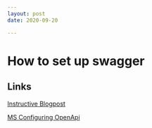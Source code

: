 ```yaml
---
layout: post
date: 2020-09-20

---
```

# How to set up swagger

## Links

[Instructive Blogpost](https://code-maze.com/swagger-ui-asp-net-core-web-api/)

[MS Configuring OpenApi](https://learn.microsoft.com/en-us/aspnet/core/tutorials/getting-started-with-swashbuckle?view=aspnetcore-6.0&tabs=visual-studio)

